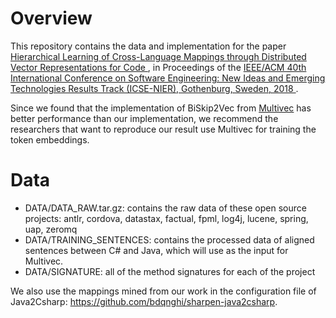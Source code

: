 # Overview

This repository contains the data and implementation for the paper <a href="https://bdqnghi.github.io/files/icse-18-nier.pdf">Hierarchical Learning of Cross-Language Mappings through Distributed Vector Representations for Code </a>, in Proceedings of the <a href="https://www.icse2018.org/"> IEEE/ACM 40th International Conference on Software Engineering: New Ideas and Emerging Technologies Results Track (ICSE-NIER), Gothenburg, Sweden, 2018 </a>.

Since we found that the implementation of BiSkip2Vec from <a href="https://github.com/eske/multivec">Multivec</a> has better performance than our implementation, we recommend the researchers that want to reproduce our result use Multivec for training the token embeddings.

# Data

- DATA/DATA_RAW.tar.gz: contains the raw data of these open source projects: antlr, cordova, datastax, factual, fpml, log4j, lucene, spring, uap, zeromq
- DATA/TRAINING_SENTENCES: contains the processed data of aligned sentences between C# and Java, which will use as the input for Multivec.
- DATA/SIGNATURE: all of the method signatures for each of the project

We also use the mappings mined from our work in the configuration file of Java2Csharp: https://github.com/bdqnghi/sharpen-java2csharp.
